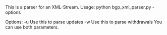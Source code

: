 This is a parser for an XML-Stream.
Usage:
python bgp_xml_parser.py -options

Options:
-u 	Use this to parse updates
-w	Use this to parse withdrawals
You can use both parameters.
